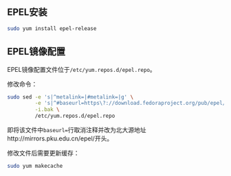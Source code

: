 ## EPEL安装

```bash
sudo yum install epel-release
```

## EPEL镜像配置

EPEL镜像配置文件位于`/etc/yum.repos.d/epel.repo`。

修改命令：
```bash
sudo sed -e 's|^metalink=|#metalink=|g' \
         -e 's|^#baseurl=https\?://download.fedoraproject.org/pub/epel/|baseurl=https://mirrors.pku.edu.cn/epel/|g' \
         -i.bak \
         /etc/yum.repos.d/epel.repo
```
即将该文件中`baseurl=`行取消注释并改为北大源地址http://mirrors.pku.edu.cn/epel/开头。

修改文件后需要更新缓存：
```bash
sudo yum makecache
```
